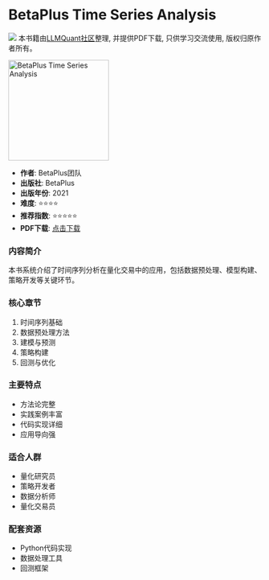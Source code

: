 # BetaPlus Time Series Analysis

![](https://fastly.jsdelivr.net/gh/bucketio/img3@main/2024/09/04/1725464231869-e0b2f727-2a0f-4270-bf6c-31ddc350426a.gif)
本书籍由[LLMQuant社区](https://llmquant.com/)整理, 并提供PDF下载, 只供学习交流使用, 版权归原作者所有。

<img src="cover.jpg" alt="BetaPlus Time Series Analysis" width="200"/>

- **作者**: BetaPlus团队
- **出版社**: BetaPlus
- **出版年份**: 2021
- **难度**: ⭐⭐⭐⭐
- **推荐指数**: ⭐⭐⭐⭐⭐
- **PDF下载**: [点击下载](https://github.com/LLMQuant/asset/blob/main/BetaPlus_Time_Series_Analysis.pdf)

### 内容简介
本书系统介绍了时间序列分析在量化交易中的应用，包括数据预处理、模型构建、策略开发等关键环节。

### 核心章节
1. 时间序列基础
2. 数据预处理方法
3. 建模与预测
4. 策略构建
5. 回测与优化

### 主要特点
- 方法论完整
- 实践案例丰富
- 代码实现详细
- 应用导向强

### 适合人群
- 量化研究员
- 策略开发者
- 数据分析师
- 量化交易员

### 配套资源
- Python代码实现
- 数据处理工具
- 回测框架
